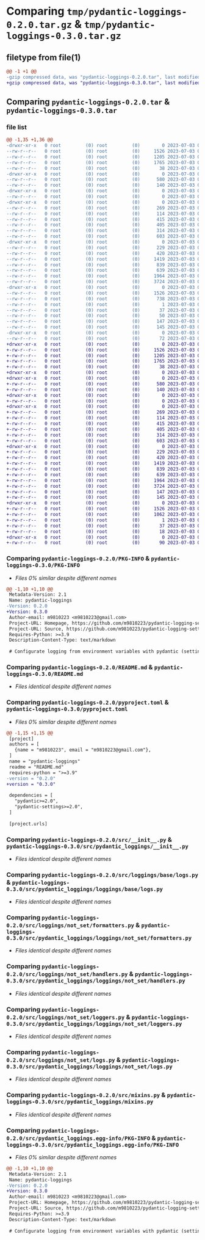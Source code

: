 # Comparing `tmp/pydantic-loggings-0.2.0.tar.gz` & `tmp/pydantic-loggings-0.3.0.tar.gz`

## filetype from file(1)

```diff
@@ -1 +1 @@
-gzip compressed data, was "pydantic-loggings-0.2.0.tar", last modified: Mon Jul  3 09:41:32 2023, max compression
+gzip compressed data, was "pydantic-loggings-0.3.0.tar", last modified: Mon Jul  3 09:47:09 2023, max compression
```

## Comparing `pydantic-loggings-0.2.0.tar` & `pydantic-loggings-0.3.0.tar`

### file list

```diff
@@ -1,35 +1,36 @@
-drwxr-xr-x   0 root         (0) root         (0)        0 2023-07-03 09:41:32.798766 pydantic-loggings-0.2.0/
--rw-r--r--   0 root         (0) root         (0)     1526 2023-07-03 09:41:32.798766 pydantic-loggings-0.2.0/PKG-INFO
--rw-r--r--   0 root         (0) root         (0)     1205 2023-07-03 09:41:19.000000 pydantic-loggings-0.2.0/README.md
--rw-r--r--   0 root         (0) root         (0)     1765 2023-07-03 09:41:20.000000 pydantic-loggings-0.2.0/pyproject.toml
--rw-r--r--   0 root         (0) root         (0)       38 2023-07-03 09:41:32.798766 pydantic-loggings-0.2.0/setup.cfg
-drwxr-xr-x   0 root         (0) root         (0)        0 2023-07-03 09:41:32.794766 pydantic-loggings-0.2.0/src/
--rw-r--r--   0 root         (0) root         (0)      580 2023-07-03 09:41:19.000000 pydantic-loggings-0.2.0/src/__init__.py
--rw-r--r--   0 root         (0) root         (0)      140 2023-07-03 09:41:19.000000 pydantic-loggings-0.2.0/src/exceptions_.py
-drwxr-xr-x   0 root         (0) root         (0)        0 2023-07-03 09:41:32.794766 pydantic-loggings-0.2.0/src/loggings/
--rw-r--r--   0 root         (0) root         (0)        0 2023-07-03 09:41:19.000000 pydantic-loggings-0.2.0/src/loggings/__init__.py
-drwxr-xr-x   0 root         (0) root         (0)        0 2023-07-03 09:41:32.794766 pydantic-loggings-0.2.0/src/loggings/base/
--rw-r--r--   0 root         (0) root         (0)      269 2023-07-03 09:41:19.000000 pydantic-loggings-0.2.0/src/loggings/base/__init__.py
--rw-r--r--   0 root         (0) root         (0)      114 2023-07-03 09:41:19.000000 pydantic-loggings-0.2.0/src/loggings/base/filters.py
--rw-r--r--   0 root         (0) root         (0)      415 2023-07-03 09:41:19.000000 pydantic-loggings-0.2.0/src/loggings/base/formatters.py
--rw-r--r--   0 root         (0) root         (0)      405 2023-07-03 09:41:19.000000 pydantic-loggings-0.2.0/src/loggings/base/handlers.py
--rw-r--r--   0 root         (0) root         (0)      314 2023-07-03 09:41:19.000000 pydantic-loggings-0.2.0/src/loggings/base/loggers.py
--rw-r--r--   0 root         (0) root         (0)      603 2023-07-03 09:41:19.000000 pydantic-loggings-0.2.0/src/loggings/base/logs.py
-drwxr-xr-x   0 root         (0) root         (0)        0 2023-07-03 09:41:32.794766 pydantic-loggings-0.2.0/src/loggings/not_set/
--rw-r--r--   0 root         (0) root         (0)      229 2023-07-03 09:41:19.000000 pydantic-loggings-0.2.0/src/loggings/not_set/__init__.py
--rw-r--r--   0 root         (0) root         (0)      420 2023-07-03 09:41:19.000000 pydantic-loggings-0.2.0/src/loggings/not_set/filters.py
--rw-r--r--   0 root         (0) root         (0)     1419 2023-07-03 09:41:19.000000 pydantic-loggings-0.2.0/src/loggings/not_set/formatters.py
--rw-r--r--   0 root         (0) root         (0)      839 2023-07-03 09:41:19.000000 pydantic-loggings-0.2.0/src/loggings/not_set/handlers.py
--rw-r--r--   0 root         (0) root         (0)      639 2023-07-03 09:41:19.000000 pydantic-loggings-0.2.0/src/loggings/not_set/loggers.py
--rw-r--r--   0 root         (0) root         (0)     1964 2023-07-03 09:41:19.000000 pydantic-loggings-0.2.0/src/loggings/not_set/logs.py
--rw-r--r--   0 root         (0) root         (0)     3724 2023-07-03 09:41:19.000000 pydantic-loggings-0.2.0/src/mixins.py
-drwxr-xr-x   0 root         (0) root         (0)        0 2023-07-03 09:41:32.794766 pydantic-loggings-0.2.0/src/pydantic_loggings.egg-info/
--rw-r--r--   0 root         (0) root         (0)     1526 2023-07-03 09:41:32.000000 pydantic-loggings-0.2.0/src/pydantic_loggings.egg-info/PKG-INFO
--rw-r--r--   0 root         (0) root         (0)      738 2023-07-03 09:41:32.000000 pydantic-loggings-0.2.0/src/pydantic_loggings.egg-info/SOURCES.txt
--rw-r--r--   0 root         (0) root         (0)        1 2023-07-03 09:41:32.000000 pydantic-loggings-0.2.0/src/pydantic_loggings.egg-info/dependency_links.txt
--rw-r--r--   0 root         (0) root         (0)       37 2023-07-03 09:41:32.000000 pydantic-loggings-0.2.0/src/pydantic_loggings.egg-info/requires.txt
--rw-r--r--   0 root         (0) root         (0)       50 2023-07-03 09:41:32.000000 pydantic-loggings-0.2.0/src/pydantic_loggings.egg-info/top_level.txt
--rw-r--r--   0 root         (0) root         (0)      147 2023-07-03 09:41:19.000000 pydantic-loggings-0.2.0/src/types_.py
--rw-r--r--   0 root         (0) root         (0)      145 2023-07-03 09:41:19.000000 pydantic-loggings-0.2.0/src/utils.py
-drwxr-xr-x   0 root         (0) root         (0)        0 2023-07-03 09:41:32.798766 pydantic-loggings-0.2.0/tests/
--rw-r--r--   0 root         (0) root         (0)       72 2023-07-03 09:41:19.000000 pydantic-loggings-0.2.0/tests/test_main.py
+drwxr-xr-x   0 root         (0) root         (0)        0 2023-07-03 09:47:09.350308 pydantic-loggings-0.3.0/
+-rw-r--r--   0 root         (0) root         (0)     1526 2023-07-03 09:47:09.350308 pydantic-loggings-0.3.0/PKG-INFO
+-rw-r--r--   0 root         (0) root         (0)     1205 2023-07-03 09:46:57.000000 pydantic-loggings-0.3.0/README.md
+-rw-r--r--   0 root         (0) root         (0)     1765 2023-07-03 09:46:57.000000 pydantic-loggings-0.3.0/pyproject.toml
+-rw-r--r--   0 root         (0) root         (0)       38 2023-07-03 09:47:09.350308 pydantic-loggings-0.3.0/setup.cfg
+drwxr-xr-x   0 root         (0) root         (0)        0 2023-07-03 09:47:09.342308 pydantic-loggings-0.3.0/src/
+drwxr-xr-x   0 root         (0) root         (0)        0 2023-07-03 09:47:09.346308 pydantic-loggings-0.3.0/src/pydantic_loggings/
+-rw-r--r--   0 root         (0) root         (0)      580 2023-07-03 09:46:57.000000 pydantic-loggings-0.3.0/src/pydantic_loggings/__init__.py
+-rw-r--r--   0 root         (0) root         (0)      140 2023-07-03 09:46:57.000000 pydantic-loggings-0.3.0/src/pydantic_loggings/exceptions_.py
+drwxr-xr-x   0 root         (0) root         (0)        0 2023-07-03 09:47:09.346308 pydantic-loggings-0.3.0/src/pydantic_loggings/loggings/
+-rw-r--r--   0 root         (0) root         (0)        0 2023-07-03 09:46:57.000000 pydantic-loggings-0.3.0/src/pydantic_loggings/loggings/__init__.py
+drwxr-xr-x   0 root         (0) root         (0)        0 2023-07-03 09:47:09.346308 pydantic-loggings-0.3.0/src/pydantic_loggings/loggings/base/
+-rw-r--r--   0 root         (0) root         (0)      269 2023-07-03 09:46:57.000000 pydantic-loggings-0.3.0/src/pydantic_loggings/loggings/base/__init__.py
+-rw-r--r--   0 root         (0) root         (0)      114 2023-07-03 09:46:57.000000 pydantic-loggings-0.3.0/src/pydantic_loggings/loggings/base/filters.py
+-rw-r--r--   0 root         (0) root         (0)      415 2023-07-03 09:46:57.000000 pydantic-loggings-0.3.0/src/pydantic_loggings/loggings/base/formatters.py
+-rw-r--r--   0 root         (0) root         (0)      405 2023-07-03 09:46:57.000000 pydantic-loggings-0.3.0/src/pydantic_loggings/loggings/base/handlers.py
+-rw-r--r--   0 root         (0) root         (0)      314 2023-07-03 09:46:57.000000 pydantic-loggings-0.3.0/src/pydantic_loggings/loggings/base/loggers.py
+-rw-r--r--   0 root         (0) root         (0)      603 2023-07-03 09:46:57.000000 pydantic-loggings-0.3.0/src/pydantic_loggings/loggings/base/logs.py
+drwxr-xr-x   0 root         (0) root         (0)        0 2023-07-03 09:47:09.350308 pydantic-loggings-0.3.0/src/pydantic_loggings/loggings/not_set/
+-rw-r--r--   0 root         (0) root         (0)      229 2023-07-03 09:46:57.000000 pydantic-loggings-0.3.0/src/pydantic_loggings/loggings/not_set/__init__.py
+-rw-r--r--   0 root         (0) root         (0)      420 2023-07-03 09:46:57.000000 pydantic-loggings-0.3.0/src/pydantic_loggings/loggings/not_set/filters.py
+-rw-r--r--   0 root         (0) root         (0)     1419 2023-07-03 09:46:57.000000 pydantic-loggings-0.3.0/src/pydantic_loggings/loggings/not_set/formatters.py
+-rw-r--r--   0 root         (0) root         (0)      839 2023-07-03 09:46:57.000000 pydantic-loggings-0.3.0/src/pydantic_loggings/loggings/not_set/handlers.py
+-rw-r--r--   0 root         (0) root         (0)      639 2023-07-03 09:46:57.000000 pydantic-loggings-0.3.0/src/pydantic_loggings/loggings/not_set/loggers.py
+-rw-r--r--   0 root         (0) root         (0)     1964 2023-07-03 09:46:57.000000 pydantic-loggings-0.3.0/src/pydantic_loggings/loggings/not_set/logs.py
+-rw-r--r--   0 root         (0) root         (0)     3724 2023-07-03 09:46:57.000000 pydantic-loggings-0.3.0/src/pydantic_loggings/mixins.py
+-rw-r--r--   0 root         (0) root         (0)      147 2023-07-03 09:46:57.000000 pydantic-loggings-0.3.0/src/pydantic_loggings/types_.py
+-rw-r--r--   0 root         (0) root         (0)      145 2023-07-03 09:46:57.000000 pydantic-loggings-0.3.0/src/pydantic_loggings/utils.py
+drwxr-xr-x   0 root         (0) root         (0)        0 2023-07-03 09:47:09.346308 pydantic-loggings-0.3.0/src/pydantic_loggings.egg-info/
+-rw-r--r--   0 root         (0) root         (0)     1526 2023-07-03 09:47:09.000000 pydantic-loggings-0.3.0/src/pydantic_loggings.egg-info/PKG-INFO
+-rw-r--r--   0 root         (0) root         (0)     1062 2023-07-03 09:47:09.000000 pydantic-loggings-0.3.0/src/pydantic_loggings.egg-info/SOURCES.txt
+-rw-r--r--   0 root         (0) root         (0)        1 2023-07-03 09:47:09.000000 pydantic-loggings-0.3.0/src/pydantic_loggings.egg-info/dependency_links.txt
+-rw-r--r--   0 root         (0) root         (0)       37 2023-07-03 09:47:09.000000 pydantic-loggings-0.3.0/src/pydantic_loggings.egg-info/requires.txt
+-rw-r--r--   0 root         (0) root         (0)       18 2023-07-03 09:47:09.000000 pydantic-loggings-0.3.0/src/pydantic_loggings.egg-info/top_level.txt
+drwxr-xr-x   0 root         (0) root         (0)        0 2023-07-03 09:47:09.350308 pydantic-loggings-0.3.0/tests/
+-rw-r--r--   0 root         (0) root         (0)       90 2023-07-03 09:46:57.000000 pydantic-loggings-0.3.0/tests/test_main.py
```

### Comparing `pydantic-loggings-0.2.0/PKG-INFO` & `pydantic-loggings-0.3.0/PKG-INFO`

 * *Files 0% similar despite different names*

```diff
@@ -1,10 +1,10 @@
 Metadata-Version: 2.1
 Name: pydantic-loggings
-Version: 0.2.0
+Version: 0.3.0
 Author-email: m9810223 <m9810223@gmail.com>
 Project-URL: Homepage, https://github.com/m9810223/pydantic-logging-settings
 Project-URL: Source, https://github.com/m9810223/pydantic-logging-settings
 Requires-Python: >=3.9
 Description-Content-Type: text/markdown
 
 # Configurate logging from environment variables with pydantic (settings) Model
```

### Comparing `pydantic-loggings-0.2.0/README.md` & `pydantic-loggings-0.3.0/README.md`

 * *Files identical despite different names*

### Comparing `pydantic-loggings-0.2.0/pyproject.toml` & `pydantic-loggings-0.3.0/pyproject.toml`

 * *Files 0% similar despite different names*

```diff
@@ -1,15 +1,15 @@
 [project]
 authors = [
   {name = "m9810223", email = "m9810223@gmail.com"},
 ]
 name = "pydantic-loggings"
 readme = "README.md"
 requires-python = ">=3.9"
-version = "0.2.0"
+version = "0.3.0"
 
 dependencies = [
   "pydantic>=2.0",
   "pydantic-settings>=2.0",
 ]
 
 [project.urls]
```

### Comparing `pydantic-loggings-0.2.0/src/__init__.py` & `pydantic-loggings-0.3.0/src/pydantic_loggings/__init__.py`

 * *Files identical despite different names*

### Comparing `pydantic-loggings-0.2.0/src/loggings/base/logs.py` & `pydantic-loggings-0.3.0/src/pydantic_loggings/loggings/base/logs.py`

 * *Files identical despite different names*

### Comparing `pydantic-loggings-0.2.0/src/loggings/not_set/formatters.py` & `pydantic-loggings-0.3.0/src/pydantic_loggings/loggings/not_set/formatters.py`

 * *Files identical despite different names*

### Comparing `pydantic-loggings-0.2.0/src/loggings/not_set/handlers.py` & `pydantic-loggings-0.3.0/src/pydantic_loggings/loggings/not_set/handlers.py`

 * *Files identical despite different names*

### Comparing `pydantic-loggings-0.2.0/src/loggings/not_set/loggers.py` & `pydantic-loggings-0.3.0/src/pydantic_loggings/loggings/not_set/loggers.py`

 * *Files identical despite different names*

### Comparing `pydantic-loggings-0.2.0/src/loggings/not_set/logs.py` & `pydantic-loggings-0.3.0/src/pydantic_loggings/loggings/not_set/logs.py`

 * *Files identical despite different names*

### Comparing `pydantic-loggings-0.2.0/src/mixins.py` & `pydantic-loggings-0.3.0/src/pydantic_loggings/mixins.py`

 * *Files identical despite different names*

### Comparing `pydantic-loggings-0.2.0/src/pydantic_loggings.egg-info/PKG-INFO` & `pydantic-loggings-0.3.0/src/pydantic_loggings.egg-info/PKG-INFO`

 * *Files 0% similar despite different names*

```diff
@@ -1,10 +1,10 @@
 Metadata-Version: 2.1
 Name: pydantic-loggings
-Version: 0.2.0
+Version: 0.3.0
 Author-email: m9810223 <m9810223@gmail.com>
 Project-URL: Homepage, https://github.com/m9810223/pydantic-logging-settings
 Project-URL: Source, https://github.com/m9810223/pydantic-logging-settings
 Requires-Python: >=3.9
 Description-Content-Type: text/markdown
 
 # Configurate logging from environment variables with pydantic (settings) Model
```


